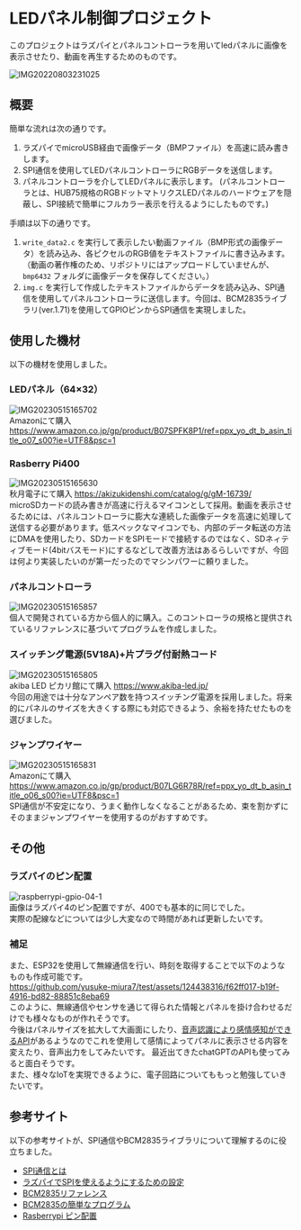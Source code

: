 # LEDパネル制御プロジェクト
このプロジェクトはラズパイとパネルコントローラを用いてledパネルに画像を表示させたり、動画を再生するためのものです。  
  
![IMG20220803231025](https://github.com/yusuke-miura7/test/assets/124438316/b17297fa-e721-4794-aa93-e84f7a3610e7)  
  
 ## 概要
簡単な流れは次の通りです。

1. ラズパイでmicroUSB経由で画像データ（BMPファイル）を高速に読み書きします。
2. SPI通信を使用してLEDパネルコントローラにRGBデータを送信します。
3. パネルコントローラを介してLEDパネルに表示します。
(パネルコントローラとは、HUB75規格のRGBドットマトリクスLEDパネルのハードウェアを隠蔽し、SPI接続で簡単にフルカラー表示を行えるようにしたものです。)

手順は以下の通りです。

1. `write_data2.c` を実行して表示したい動画ファイル（BMP形式の画像データ）を読み込み、各ピクセルのRGB値をテキストファイルに書き込みます。（動画の著作権のため、リポジトリにはアップロードしていませんが、`bmp6432` フォルダに画像データを保存してください。）
2. `img.c` を実行して作成したテキストファイルからデータを読み込み、SPI通信を使用してパネルコントローラに送信します。今回は、BCM2835ライブラリ(ver.1.71)を使用してGPIOピンからSPI通信を実現しました。
  
## 使用した機材

以下の機材を使用しました。

### LEDパネル（64×32）
![IMG20230515165702](https://github.com/yusuke-miura7/test/assets/124438316/62932ecb-7d1a-4222-88ca-e1018384f78f)  
Amazonにて購入 https://www.amazon.co.jp/gp/product/B07SPFK8P1/ref=ppx_yo_dt_b_asin_title_o07_s00?ie=UTF8&psc=1

### Rasberry Pi400  
![IMG20230515165630](https://github.com/yusuke-miura7/test/assets/124438316/3ca0784a-f1fa-4cf8-84c1-e3d7511eb403)  
秋月電子にて購入 https://akizukidenshi.com/catalog/g/gM-16739/  
microSDカードの読み書きが高速に行えるマイコンとして採用。動画を表示させるためには、パネルコントローラに膨大な連続した画像データを高速に処理して送信する必要があります。低スペックなマイコンでも、内部のデータ転送の方法にDMAを使用したり、SDカードをSPIモードで接続するのではなく、SDネィティブモード(4bitバスモード)にするなどして改善方法はあるらしいですが、今回は何より実装したいのが第一だったのでマシンパワーに頼りました。

### パネルコントローラ  
![IMG20230515165857](https://github.com/yusuke-miura7/test/assets/124438316/76e9ef45-6634-47a5-a164-3a3dac8c713a)  
個人で開発されている方から個人的に購入。このコントローラの規格と提供されているリファレンスに基づいてプログラムを作成しました。

### スイッチング電源(5V18A)+片プラグ付耐熱コード  
![IMG20230515165805](https://github.com/yusuke-miura7/test/assets/124438316/879da112-c948-45ad-8708-82c698dbbd8d)  
akiba LED ピカリ館にて購入  https://www.akiba-led.jp/  
今回の用途では十分なアンペア数を持つスイッチング電源を採用しました。将来的にパネルのサイズを大きくする際にも対応できるよう、余裕を持たせたものを選びました。

### ジャンプワイヤー  
![IMG20230515165831](https://github.com/yusuke-miura7/test/assets/124438316/44dc7fea-c01e-4be3-8303-c34a98b0b354)  
Amazonにて購入 https://www.amazon.co.jp/gp/product/B07LG6R78R/ref=ppx_yo_dt_b_asin_title_o06_s00?ie=UTF8&psc=1  
SPI通信が不安定になり、うまく動作しなくなることがあるため、束を割かずにそのままジャンプワイヤーを使用するのがおすすめです。

## その他 
### ラズパイのピン配置  
![raspberrypi-gpio-04-1](https://github.com/yusuke-miura7/test/assets/124438316/f3906b61-2a20-4f00-8482-6a964b48f4c3)  
画像はラズパイ4のピン配置ですが、400でも基本的に同じでした。  
実際の配線などについては少し大変なので時間があれば更新したいです。

### 補足
また、ESP32を使用して無線通信を行い、時刻を取得することで以下のようなものも作成可能です。  
https://github.com/yusuke-miura7/test/assets/124438316/f62ff017-b19f-4916-bd82-88851c8eba69    
このように、無線通信やセンサを通じて得られた情報とパネルを掛け合わせるだけでも様々なものが作れそうです。  
今後はパネルサイズを拡大して大画面にしたり、[音声認識により感情感知ができるAPI](https://webempath.net/lp-jpn/)があるようなのでこれを使用して感情によってパネルに表示させる内容を変えたり、音声出力をしてみたいです。
最近出てきたchatGPTのAPIも使ってみると面白そうです。  
また、様々なIoTを実現できるように、電子回路についてももっと勉強していきたいです。

## 参考サイト  
以下の参考サイトが、SPI通信やBCM2835ライブラリについて理解するのに役立ちました。
- [SPI通信とは](https://www.analog.com/jp/analog-dialogue/articles/introduction-to-spi-interface.html)
- [ラズパイでSPIを使えるようにするための設定](https://101010.fun/iot/adc-max1118-raspberry-pi-zero.html)
- [BCM2835リファレンス](https://www.airspayce.com/mikem/bcm2835/group__constants.html#gaf2e0ca069b8caef24602a02e8a00884e)
- [BCM2835の簡単なプログラム](https://tomosoft.jp/design/?p=5252)
- [Rasberrypi ピン配置](https://www.bioerrorlog.work/entry/raspberry-pi-pinout)
